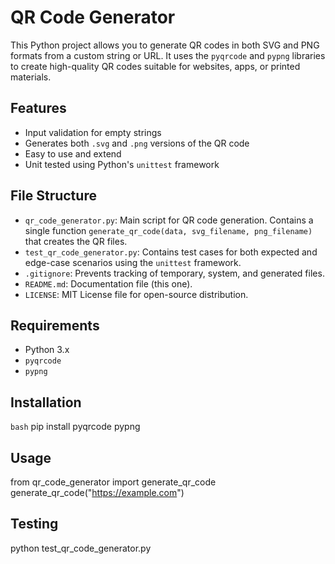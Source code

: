 # QR Code Generator

This Python project allows you to generate QR codes in both SVG and PNG formats from a custom string or URL. It uses the `pyqrcode` and `pypng` libraries to create high-quality QR codes suitable for websites, apps, or printed materials.

## Features

- Input validation for empty strings
- Generates both `.svg` and `.png` versions of the QR code
- Easy to use and extend
- Unit tested using Python's `unittest` framework

## File Structure

- `qr_code_generator.py`: Main script for QR code generation. Contains a single function `generate_qr_code(data, svg_filename, png_filename)` that creates the QR files.
- `test_qr_code_generator.py`: Contains test cases for both expected and edge-case scenarios using the `unittest` framework.
- `.gitignore`: Prevents tracking of temporary, system, and generated files.
- `README.md`: Documentation file (this one).
- `LICENSE`: MIT License file for open-source distribution.

## Requirements

- Python 3.x
- `pyqrcode`
- `pypng`

## Installation

```bash```
pip install pyqrcode pypng

## Usage
from qr_code_generator import generate_qr_code
generate_qr_code("https://example.com")

## Testing
python test_qr_code_generator.py
